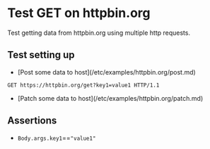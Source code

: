# Test GET on httpbin.org

Test getting data from httpbin.org using multiple http requests.

## Test setting up

* [Post some data to host](<rootDir>/etc/examples/httpbin.org/post.md)

```http
GET https://httpbin.org/get?key1=value1 HTTP/1.1
```

* [Patch some data to host](<rootDir>/etc/examples/httpbin.org/patch.md)

## Assertions

* `Body.args.key1`==`"value1"`